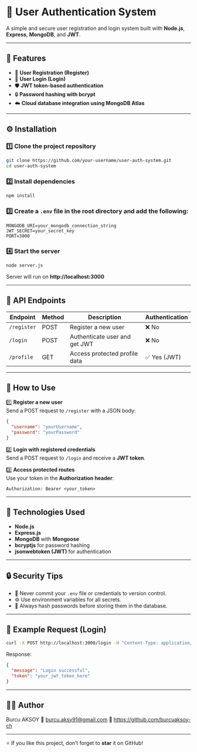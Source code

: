 # 🔐 User Authentication System

A simple and secure user registration and login system built with **Node.js**, **Express**, **MongoDB**, and **JWT**.

---

## 🚀 Features
- 📝 **User Registration (Register)**
- 🔑 **User Login (Login)**
- 🛡️ **JWT token-based authentication**
- 🔒 **Password hashing with bcrypt**
- ☁️ **Cloud database integration using MongoDB Atlas**

---

## ⚙️ Installation

### 1️⃣ Clone the project repository
```bash
git clone https://github.com/your-username/user-auth-system.git
cd user-auth-system
```

### 2️⃣ Install dependencies
```bash
npm install
```

### 3️⃣ Create a `.env` file in the root directory and add the following:
```env
MONGODB_URI=your_mongodb_connection_string
JWT_SECRET=your_secret_key
PORT=3000
```

### 4️⃣ Start the server
```bash
node server.js
```

Server will run on **http://localhost:3000**

---

## 📡 API Endpoints

| Endpoint   | Method | Description                           | Authentication |
|-------------|---------|---------------------------------------|----------------|
| `/register` | POST    | Register a new user                   | ❌ No           |
| `/login`    | POST    | Authenticate user and get JWT         | ❌ No           |
| `/profile`  | GET     | Access protected profile data         | ✅ Yes (JWT)    |

---

## 🧠 How to Use

1️⃣ **Register a new user**  
Send a POST request to `/register` with a JSON body:
```json
{
  "username": "yourUsername",
  "password": "yourPassword"
}
```

2️⃣ **Login with registered credentials**  
Send a POST request to `/login` and receive a **JWT token**.

3️⃣ **Access protected routes**  
Use your token in the **Authorization header**:
```
Authorization: Bearer <your_token>
```

---

## 🧰 Technologies Used
- **Node.js**
- **Express.js**
- **MongoDB** with **Mongoose**
- **bcryptjs** for password hashing
- **jsonwebtoken (JWT)** for authentication

---

## 🔒 Security Tips
- 🚫 Never commit your `.env` file or credentials to version control.
- ⚙️ Use environment variables for all secrets.
- 🔑 Always hash passwords before storing them in the database.

---

## 📸 Example Request (Login)
```bash
curl -X POST http://localhost:3000/login -H "Content-Type: application/json" -d '{"username": "testuser", "password": "test123"}'
```

Response:
```json
{
  "message": "Login successful",
  "token": "your_jwt_token_here"
}
```

---

## 👨‍💻 Author
Burcu AKSOY 
📧 burcu.aksy91@gmail.com
🔗 https://github.com/burcuaksoy-ch

---

⭐ If you like this project, don’t forget to **star** it on GitHub!
